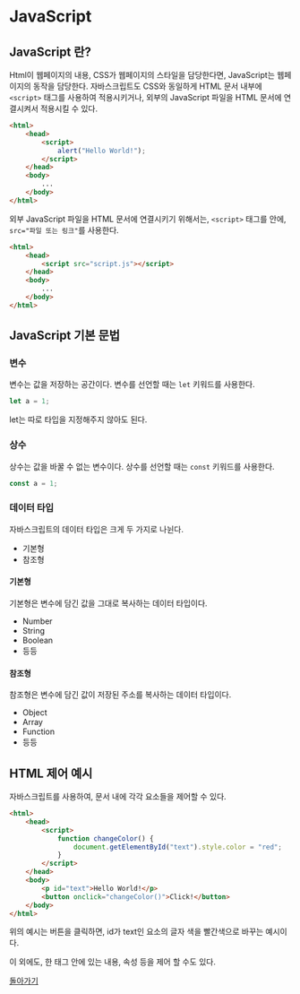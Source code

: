 # JavaScript
## JavaScript 란?
Html이 웹페이지의 내용, CSS가 웹페이지의 스타일을 담당한다면, JavaScript는 웹페이지의 동작을 담당한다.
자바스크립트도 CSS와 동일하게 HTML 문서 내부에 `<script>` 태그를 사용하여 적용시키거나, 외부의 JavaScript 파일을 HTML 문서에 연결시켜서 적용시킬 수 있다.
```html
<html>
    <head>
        <script>
            alert("Hello World!");
        </script>
    </head>
    <body>
        ...
    </body>
</html>
```
외부 JavaScript 파일을 HTML 문서에 연결시키기 위해서는, `<script>` 태그를 안에, ```src="파일 또는 링크"```를 사용한다.
```html
<html>
    <head>
        <script src="script.js"></script>
    </head>
    <body>
        ...
    </body>
</html>
```

## JavaScript 기본 문법
### 변수
변수는 값을 저장하는 공간이다. 변수를 선언할 때는 `let` 키워드를 사용한다.
```javascript
let a = 1;
```
let는 따로 타입을 지정해주지 않아도 된다.

### 상수
상수는 값을 바꿀 수 없는 변수이다. 상수를 선언할 때는 `const` 키워드를 사용한다.
```javascript
const a = 1;
```

### 데이터 타입
자바스크립트의 데이터 타입은 크게 두 가지로 나뉜다.
- 기본형
- 참조형

#### 기본형
기본형은 변수에 담긴 값을 그대로 복사하는 데이터 타입이다.
- Number
- String
- Boolean
- 등등

#### 참조형
참조형은 변수에 담긴 값이 저장된 주소를 복사하는 데이터 타입이다.
- Object
- Array
- Function
- 등등


## HTML 제어 예시

자바스크립트를 사용하여, 문서 내에 각각 요소들을 제어할 수 있다.
```html
<html>
    <head>
        <script>
            function changeColor() {
                document.getElementById("text").style.color = "red";
            }
        </script>
    </head>
    <body>
        <p id="text">Hello World!</p>
        <button onclick="changeColor()">Click!</button>
    </body>
</html>
```
위의 예시는 버튼을 클릭하면, id가 text인 요소의 글자 색을 빨간색으로 바꾸는 예시이다.

이 외에도, 한 태그 안에 있는 내용, 속성 등을 제어 할 수도 있다.

[돌아가기](/README.md)
